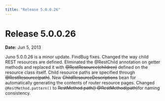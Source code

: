 ```yaml
---
title: "Release 5.0.0.26"
---
```


# Release 5.0.0.26

**Date:** Jun 5, 2013

Juno 5.0.0.26 is a minor update.
FindBug fixes.
Changed the way child REST resources are defined.
Eliminated the @RestChild annotation on getter methods and replaced it with ~~@RestResource(children)~~ defined on the resource class itself.
Child resource paths are specified through ~~@RestResource(path)~~.
New ~~ChildResourceDescriptions~~ bean for automatically generating the contents of router resource pages.
Changed `@RestMethod.pattern()` to ~~RestMethod.path() @RestMethod(path)~~for naming consistency.